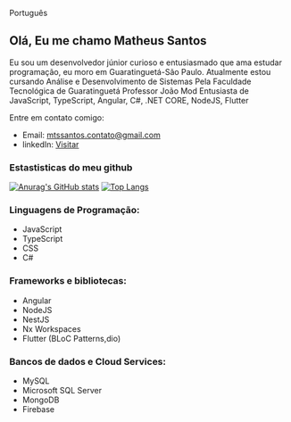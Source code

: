Português 

## Olá, Eu me chamo Matheus Santos

Eu sou um desenvolvedor júnior curioso e entusiasmado que ama estudar programação, eu moro em Guaratinguetá-São Paulo. Atualmente estou cursando Análise e Desenvolvimento de Sistemas Pela Faculdade Tecnológica de Guaratinguetá Professor João Mod
Entusiasta de JavaScript, TypeScript, Angular, C#, .NET CORE, NodeJS, Flutter

Entre em contato comigo:

- Email: mtssantos.contato@gmail.com
- linkedIn: [Visitar](https://www.linkedin.com/in/matheus-henrique-dos-santos-1031711a1/)

### Estastisticas do meu github
[![Anurag's GitHub stats](https://github-readme-stats.vercel.app/api?username=MatheusSantos2003&layout=compact)](https://github.com/anuraghazra/github-readme-stats) [![Top Langs](https://github-readme-stats.vercel.app/api/top-langs/?username=MatheusSantos2003&layout=compact)](https://github.com/anuraghazra/github-readme-stats)

### Linguagens de Programação:

 - JavaScript
 - TypeScript
 - CSS
 - C#
 
### Frameworks e bibliotecas:

 - Angular
 - NodeJS
 - NestJS
 - Nx Workspaces
 - Flutter (BLoC Patterns,dio)

 
 ### Bancos de dados e Cloud Services:
 - MySQL
 - Microsoft SQL Server
 - MongoDB
 - Firebase
 
